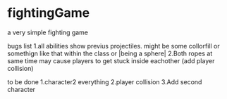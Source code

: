 # fightingGame
a very simple fighting game

bugs list
1.all abilities show previus projectiles. might be some collorfill or somethign like that within the class or |being a sphere|
2.Both ropes at same time may cause players to get stuck inside eachother (add player collision)






to be done
1.character2 everything
2.player collision
3.Add second character